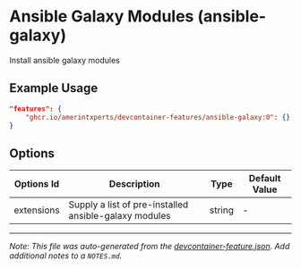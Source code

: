 
# Ansible Galaxy Modules (ansible-galaxy)

Install ansible galaxy modules

## Example Usage

```json
"features": {
    "ghcr.io/amerintxperts/devcontainer-features/ansible-galaxy:0": {}
}
```

## Options

| Options Id | Description | Type | Default Value |
|-----|-----|-----|-----|
| extensions | Supply a list of pre-installed ansible-galaxy modules | string | - |



---

_Note: This file was auto-generated from the [devcontainer-feature.json](https://github.com/amerintxperts/devcontainer-features/blob/main/src/ansible-galaxy/devcontainer-feature.json).  Add additional notes to a `NOTES.md`._
